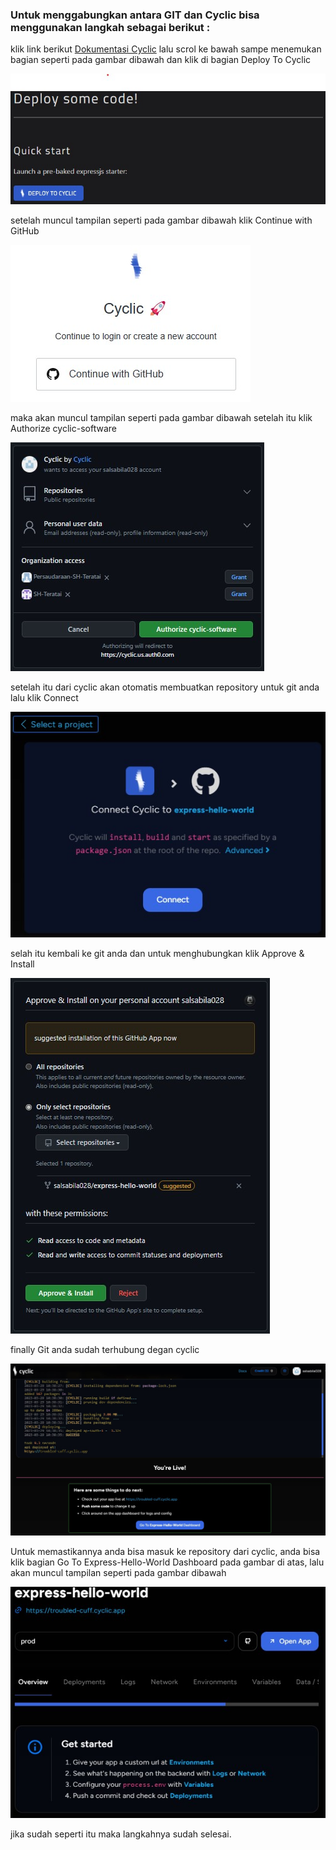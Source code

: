 ### Untuk menggabungkan antara GIT dan Cyclic bisa menggunakan langkah sebagai berikut :
klik link berikut [Dokumentasi Cyclic](https://docs.cyclic.sh/) lalu scrol ke bawah sampe menemukan bagian seperti pada gambar dibawah dan klik di bagian Deploy To Cyclic

![01](minggu-03/latihan/g1.jpg)

setelah muncul tampilan seperti pada gambar dibawah klik Continue with GitHub

![02](minggu-03/latihan/g2.jpg)

maka akan muncul tampilan seperti pada gambar dibawah setelah itu klik Authorize cyclic-software

![03](minggu-03/latihan/g3.jpg)

setelah itu dari cyclic akan otomatis membuatkan repository untuk git anda lalu klik Connect

![04](minggu-03/latihan/g4.jpg)

selah itu kembali ke git anda dan untuk menghubungkan klik Approve & Install

![05](minggu-03/latihan/g5.jpg)

finally Git anda sudah terhubung degan cyclic 

![06](minggu-03/latihan/g6.jpg)

Untuk memastikannya anda bisa masuk ke repository dari cyclic, anda bisa klik bagian Go To Express-Hello-World Dashboard pada gambar di atas, lalu akan muncul tampilan seperti pada gambar dibawah 

![07](minggu-03/latihan/g7.jpg)

jika sudah seperti itu maka langkahnya sudah selesai.
